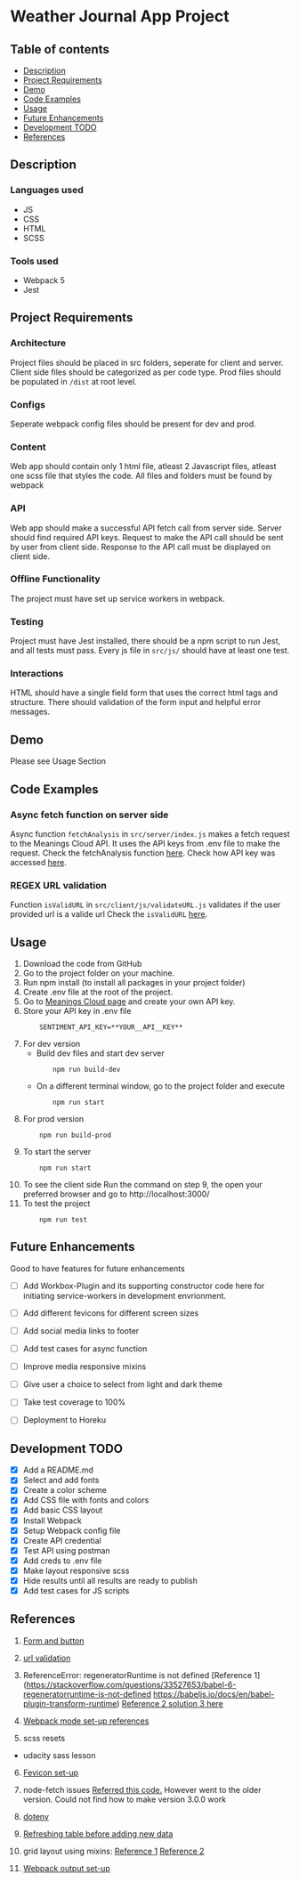 # Weather Journal App Project

## Table of contents
* [Description](#description)
* [Project Requirements](#project-requirements)
* [Demo](#demo)
* [Code Examples](#code-examples)
* [Usage](#usage)
* [Future Enhancements](#future-enhancements)
* [Development TODO](#Development-todo)
* [References](#Reference-material)


## Description
### Languages used
- JS
- CSS
- HTML
- SCSS
### Tools used
- Webpack 5
- Jest

## Project Requirements
### Architecture
Project files should be placed in src folders, seperate for client
and server. Client side files should be categorized as per code
type.
Prod files should be populated in `/dist` at root level.
### Configs
Seperate webpack config files should be present for dev and prod.
### Content
Web app should contain only 1 html file, atleast 2 Javascript
files, atleast one scss file that styles the code.
All files and folders must be found by webpack
### API
Web app should make a successful API fetch call from server side.
Server should find required API keys. Request to make the API call
should be sent by user from client side.
Response to the API call must be displayed on client side.
### Offline Functionality
The project must have set up service workers in webpack.
### Testing
Project must have Jest installed, there should be a npm script to
run Jest, and all tests must pass.
Every js file in `src/js/` should have at least one test.
### Interactions
HTML should have a single field form that uses the correct html tags
and structure. There should validation of the form input and helpful
error messages.

## Demo
Please see Usage Section


## Code Examples
### Async fetch function on server side
Async function ```fetchAnalysis``` in `src/server/index.js` makes a
	fetch request to the Meanings Cloud API. It uses the API keys from
	.env file to make the request.
	Check the fetchAnalysis function [here](https://github.com/AmaPal09/UD_FEND_NLP/blob/fc89c71a0e8283b4445316045f7901c511cb106b/src/server/index.js#L91-L111).
	Check how API key was accessed [here](https://github.com/AmaPal09/UD_FEND_NLP/blob/fc89c71a0e8283b4445316045f7901c511cb106b/src/server/index.js#L9-L16).
### REGEX URL validation
Function `isValidURL` in `src/client/js/validateURL.js` validates
	if the user provided url is a valide url
	Check the `isValidURL` [here](https://github.com/AmaPal09/UD_FEND_NLP/blob/trunk/src/client/js/index.js).

## Usage
1. Download the code from GitHub
2. Go to the project folder on your machine.
3. Run npm install (to install all packages in your project folder)
4. Create .env file at the root of the project.
5. Go to [Meanings Cloud page](https://www.meaningcloud.com/developer/sentiment-analysis "Meanings Cloud") and create your own API key.
6. Store your API key in .env file
	```
		SENTIMENT_API_KEY=**YOUR__API__KEY**
	```
7. For dev version
	- Build dev files and start dev server
		```
			npm run build-dev
		```
	- On a different terminal window, go to the project folder and execute
		```
			npm run start
		```
8. For prod version
	```
		npm run build-prod
	```
9. To start the server
	```
		npm run start
	```
10. To see the client side
	Run the command on step 9, the open your preferred browser
	and go to http://localhost:3000/
11. To test the project
	```
		npm run test
	```


## Future Enhancements
Good to have features for future enhancements
- [ ] Add Workbox-Plugin and its supporting constructor code here for initiating service-workers in development envrionment.
- [ ] Add different fevicons for different screen sizes
- [ ] Add social media links to footer
- [ ] Add test cases for async function
- [ ] Improve media responsive mixins
- [ ] Give user a choice to select from light and dark theme
- [ ] Take test coverage to 100%
- [ ] Deployment to Horeku


## Development TODO
- [x] Add a README.md
- [x] Select and add fonts
- [x] Create a color scheme
- [x] Add CSS file with fonts and colors
- [x] Add basic CSS layout
- [x] Install Webpack
- [x] Setup Webpack config file
- [x] Create API credential
- [x] Test API using postman
- [x] Add creds to .env file
- [x] Make layout responsive scss
- [x] Hide results until all results are ready to publish
- [x] Add test cases for JS scripts

## References
1) [Form and button](https://www.w3schools.com/html/html_form_input_types.asp)

2) [url validation](https://stackoverflow.com/questions/5717093/check-if-a-javascript-string-is-a-url)

3) ReferenceError: regeneratorRuntime is not defined
[Reference 1](https://stackoverflow.com/questions/33527653/babel-6-regeneratorruntime-is-not-defined
https://babeljs.io/docs/en/babel-plugin-transform-runtime)
[Reference 2 solution 3 here](https://exerror.com/babel-referenceerror-regeneratorruntime-is-not-defined/)

4) [Webpack mode set-up references](https://webpack.js.org/guides/production/)

5) scss resets
- udacity sass lesson

6) [Fevicon set-up](https://www.npmjs.com/package/favicons-webpack-plugin)

7) node-fetch issues
[Referred this code.](https://stackoverflow.com/questions/61558835/type-module-in-package-json-throw-new-err-require-esmfilename-parentpath)
However went to the older version. Could not find how to make version 3.0.0 work

8) [dotenv](https://www.npmjs.com/package/dotenv)


9) [Refreshing table before adding new data](https://stackoverflow.com/questions/3955229/remove-all-child-elements-of-a-dom-node-in-javascript)

10) grid layout using mixins:
[Reference 1](https://sass-lang.com/documentation/at-rules/mixin)
[Reference 2](https://dev.to/paul_duvall/sass-and-media-queries-hb2)


11) [Webpack output set-up](https://webpack.js.org/concepts/entry-points/#single-entry-shorthand-syntax)
